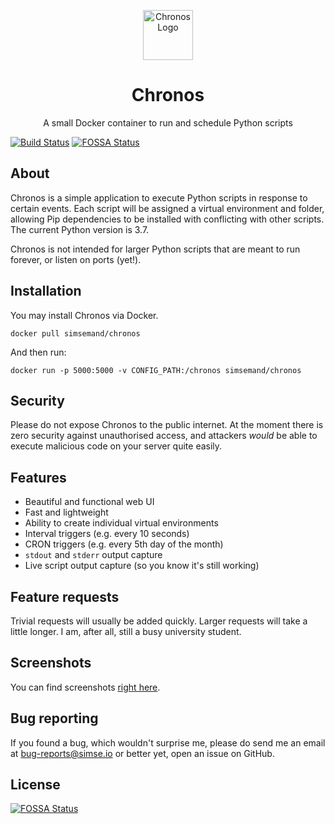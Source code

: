 <p align="center">
  <img alt="Chronos Logo" src="https://github.com/simse/chronos/raw/master/logo.png" width="80" />
</p>
<h1 align="center">
  Chronos
</h1>
<p align="center">
A small Docker container to run and schedule Python scripts
</p>

[![Build Status](https://travis-ci.com/simse/chronos.svg?branch=master)](https://travis-ci.com/simse/chronos)
[![FOSSA Status](https://app.fossa.com/api/projects/git%2Bgithub.com%2Fsimse%2Fchronos.svg?type=shield)](https://app.fossa.com/projects/git%2Bgithub.com%2Fsimse%2Fchronos?ref=badge_shield)

## About
Chronos is a simple application to execute Python scripts in response to certain events. Each script will be assigned a virtual environment and folder, allowing Pip dependencies to be installed with conflicting with other scripts. The current Python version is 3.7.

Chronos is not intended for larger Python scripts that are meant to run forever, or listen on ports (yet!).

## Installation
You may install Chronos via Docker.
```
docker pull simsemand/chronos
```
And then run:
```
docker run -p 5000:5000 -v CONFIG_PATH:/chronos simsemand/chronos
```

## Security
Please do not expose Chronos to the public internet. At the moment there is zero security against unauthorised access, and attackers *would* be able to execute malicious code on your server quite easily.

## Features
- Beautiful and functional web UI
- Fast and lightweight
- Ability to create individual virtual environments
- Interval triggers (e.g. every 10 seconds)
- CRON triggers (e.g. every 5th day of the month)
- `stdout` and `stderr` output capture
- Live script output capture (so you know it's still working)

## Feature requests
Trivial requests will usually be added quickly. Larger requests will take a little longer. I am, after all, still a busy university student.

## Screenshots
You can find screenshots [right here](https://imgur.com/a/PQdH5ro).

## Bug reporting
If you found a bug, which wouldn't surprise me, please do send me an email at bug-reports@simse.io or better yet, open an issue on GitHub.


## License
[![FOSSA Status](https://app.fossa.com/api/projects/git%2Bgithub.com%2Fsimse%2Fchronos.svg?type=large)](https://app.fossa.com/projects/git%2Bgithub.com%2Fsimse%2Fchronos?ref=badge_large)